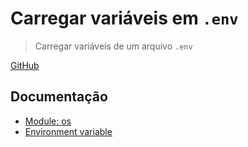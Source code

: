 # Carregar variáveis em `.env`

> Carregar variáveis ​​de um arquivo `.env`

[GitHub](https://github.com/moixllik/studio/tree/main/v/dotenv)

## Documentação

* [Module: os](https://modules.vlang.io/os.html)
* [Environment variable](https://en.wikipedia.org/wiki/Environment_variable)
